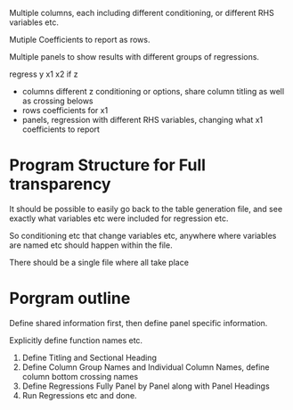 
Multiple columns, each including different conditioning, or different RHS variables etc.

Mutiple Coefficients to report as rows.

Multiple panels to show results with different groups of regressions.

regress y x1 x2 if z

- columns different z conditioning or options, share column titling as well as crossing belows
- rows coefficients for x1
- panels, regression with different RHS variables, changing what x1 coefficients to report

# Program Structure for Full transparency

It should be possible to easily go back to the table generation file, and see exactly what variables etc were included for regression etc.

So conditioning etc that change variables etc, anywhere where variables are named etc should happen within the file.

There should be a single file where all take place


# Porgram outline

Define shared information first, then define panel specific information.

Explicitly define function names etc.

1. Define Titling and Sectional Heading
2. Define Column Group Names and Individual Column Names, define column bottom crossing names
3. Define Regressions Fully Panel by Panel along with Panel Headings
4. Run Regressions etc and done. 
